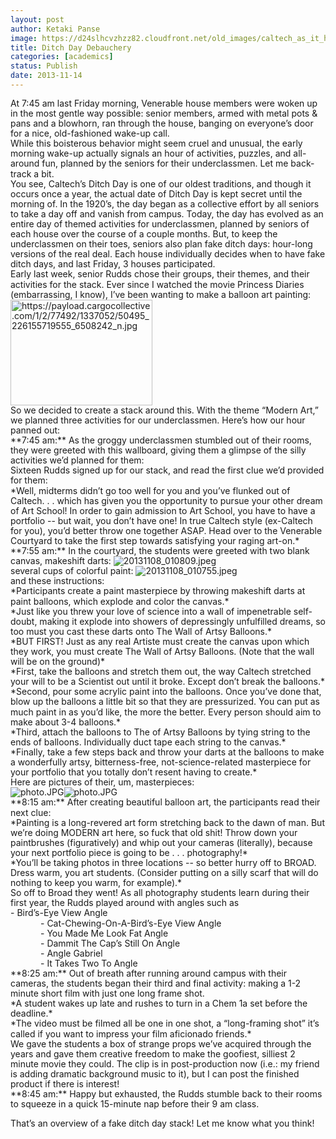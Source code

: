 ```yaml
---
layout: post
author: Ketaki Panse
image: https://d24slhcvzhzz82.cloudfront.net/old_images/caltech_as_it_happens/6a0105349b8251970b019b00f551b3970d.jpg
title: Ditch Day Debauchery 
categories: [academics]
status: Publish
date: 2013-11-14
---
```



<p dir="ltr" id="docs-internal-guid-6326d76d-46dc-d463-819e-2dddd6430f9d" style="line-height: 1.15; margin-top: 0pt; margin-bottom: 0pt;">At 7:45 am last Friday morning, Venerable house members were woken up in the most gentle way possible: senior members, armed with metal pots &amp; pans and a blowhorn, ran through the house, banging on everyone’s door for a nice, old-fashioned wake-up call.

<p dir="ltr" style="line-height: 1.15; margin-top: 0pt; margin-bottom: 0pt;">While this boisterous behavior might seem cruel and unusual, the early morning wake-up actually signals an hour of activities, puzzles, and all-around fun, planned by the seniors for their underclassmen. Let me back-track a bit.

<p dir="ltr" style="line-height: 1.15; margin-top: 0pt; margin-bottom: 0pt;">You see, Caltech’s Ditch Day is one of our oldest traditions, and though it occurs once a year, the actual date of Ditch Day is kept secret until the morning of. In the 1920’s, the day began as a collective effort by all seniors to take a day off and vanish from campus. Today, the day has evolved as an entire day of themed activities for underclassmen, planned by seniors of each house over the course of a couple months. But, to keep the underclassmen on their toes, seniors also plan fake ditch days: hour-long versions of the real deal. Each house individually decides when to have fake ditch days, and last Friday, 3 houses participated.

<p dir="ltr" style="line-height: 1.15; margin-top: 0pt; margin-bottom: 0pt;">Early last week, senior Rudds chose their groups, their themes, and their activities for the stack. Ever since I watched the movie Princess Diaries (embarrassing, I know), I’ve been wanting to make a balloon art painting:

<p dir="ltr" style="line-height: 1.15; margin-top: 0pt; margin-bottom: 0pt;">

<p dir="ltr" style="line-height: 1.15; margin-top: 0pt; margin-bottom: 0pt;"><img alt="https://payload.cargocollective.com/1/2/77492/1337052/50495_226155719555_6508242_n.jpg" height="169" src="https://payload.cargocollective.com/1/2/77492/1337052/50495_226155719555_6508242_n.jpg" width="227" />

<p dir="ltr" style="line-height: 1.15; margin-top: 0pt; margin-bottom: 0pt;">So we decided to create a stack around this. With the theme “Modern Art,” we planned three activities for our underclassmen. Here’s how our hour panned out:

<p dir="ltr" style="line-height: 1.15; margin-top: 0pt; margin-bottom: 0pt;">**7:45 am:** As the groggy underclassmen stumbled out of their rooms, they were greeted with this wallboard, giving them a glimpse of the silly activities we’d planned for them:

<p dir="ltr" style="line-height: 1.15; margin-top: 0pt; margin-bottom: 0pt;">

<p dir="ltr" style="line-height: 1.15; margin-top: 0pt; margin-bottom: 0pt;">Sixteen Rudds signed up for our stack, and read the first clue we’d provided for them:

<p dir="ltr" style="line-height: 1.15; margin-top: 0pt; margin-bottom: 0pt;">*Well, midterms didn’t go too well for you and you’ve flunked out of Caltech. . . which has given you the opportunity to pursue your other dream of Art School! In order to gain admission to Art School, you have to have a portfolio -- but wait, you don’t have one! In true Caltech style (ex-Caltech for you), you’d better throw one together ASAP. Head over to the Venerable Courtyard to take the first step towards satisfying your raging art-on.*

<p dir="ltr" style="line-height: 1.15; margin-top: 0pt; margin-bottom: 0pt;">**7:55 am:** In the courtyard, the students were greeted with two blank canvas, makeshift darts:

<img alt="20131108_010809.jpeg" class="hv" src="https://mail.google.com/mail/?ui=2&amp;ik=80e1ce8229&amp;view=att&amp;th=1423a0d11775308d&amp;attid=0.1&amp;disp=thd&amp;zw" />

<p dir="ltr" style="line-height: 1.15; margin-top: 0pt; margin-bottom: 0pt;">several cups of colorful paint:

<img alt="20131108_010755.jpeg" class="hv" src="https://mail.google.com/mail/?ui=2&amp;ik=80e1ce8229&amp;view=att&amp;th=1423a0cc46f50c9c&amp;attid=0.1&amp;disp=thd&amp;zw" />

<p dir="ltr" style="line-height: 1.15; margin-top: 0pt; margin-bottom: 0pt;">and these instructions:

<p dir="ltr" style="line-height: 1.15; margin-top: 0pt; margin-bottom: 0pt;">*Participants create a paint masterpiece by throwing makeshift darts at paint balloons, which explode and color the canvas.*

<p dir="ltr" style="line-height: 1.15; margin-top: 0pt; margin-bottom: 0pt;">*Just like you threw your love of science into a wall of impenetrable self-doubt, making it explode into showers of depressingly unfulfilled dreams, so too must you cast these darts onto The Wall of Artsy Balloons.*

<p dir="ltr" style="line-height: 1.15; margin-top: 0pt; margin-bottom: 0pt;">*BUT FIRST! Just as any real Artiste must create the canvas upon which they work, you must create The Wall of Artsy Balloons. (Note that the wall will be on the ground)*

<p dir="ltr" style="line-height: 1.15; margin-top: 0pt; margin-bottom: 0pt;">*First, take the balloons and stretch them out, the way Caltech stretched your will to be a Scientist out until it broke. Except don’t break the balloons.*

<p dir="ltr" style="line-height: 1.15; margin-top: 0pt; margin-bottom: 0pt;">*Second, pour some acrylic paint into the balloons. Once you’ve done that, blow up the balloons a little bit so that they are pressurized. You can put as much paint in as you’d like, the more the better. Every person should aim to make about 3-4 balloons.*

<p dir="ltr" style="line-height: 1.15; margin-top: 0pt; margin-bottom: 0pt;">*Third, attach the balloons to The of Artsy Balloons by tying string to the ends of balloons. Individually duct tape each string to the canvas.*

<p dir="ltr" style="line-height: 1.15; margin-top: 0pt; margin-bottom: 0pt;">*Finally, take a few steps back and throw your darts at the balloons to make a wonderfully artsy, bitterness-free, not-science-related masterpiece for your portfolio that you totally don’t resent having to create.*

<p dir="ltr" style="line-height: 1.15; margin-top: 0pt; margin-bottom: 0pt;">Here are pictures of their, um, masterpieces:

<p dir="ltr" style="line-height: 1.15; margin-top: 0pt; margin-bottom: 0pt;"><img alt="photo.JPG" class="hv" src="https://mail.google.com/mail/?ui=2&amp;ik=80e1ce8229&amp;view=att&amp;th=1423a0f7308c194d&amp;attid=0.1&amp;disp=thd&amp;zw" /><img alt="photo.JPG" class="hv" src="https://mail.google.com/mail/?ui=2&amp;ik=80e1ce8229&amp;view=att&amp;th=1423a0e91b51672c&amp;attid=0.1&amp;disp=thd&amp;zw" />

<p dir="ltr" style="line-height: 1.15; margin-top: 0pt; margin-bottom: 0pt;">**8:15 am:** After creating beautiful balloon art, the participants read their next clue:

<p dir="ltr" style="line-height: 1.15; margin-top: 0pt; margin-bottom: 0pt;">*Painting is a long-revered art form stretching back to the dawn of man. But we’re doing MODERN art here, so fuck that old shit! Throw down your paintbrushes (figuratively) and whip out your cameras (literally), because your next portfolio piece is going to be . . . photography!*

<p dir="ltr" style="line-height: 1.15; margin-top: 0pt; margin-bottom: 0pt;">*You’ll be taking photos in three locations -- so better hurry off to BROAD. Dress warm, you art students. (Consider putting on a silly scarf that will do nothing to keep you warm, for example).*

<p dir="ltr" style="line-height: 1.15; margin-top: 0pt; margin-bottom: 0pt;">So off to Broad they went! As all photography students learn during their first year, the Rudds played around with angles such as

<p dir="ltr" style="line-height: 1.15; margin-top: 0pt; margin-bottom: 0pt;"> - Bird’s-Eye View Angle

<p dir="ltr" style="line-height: 1.15; margin-top: 0pt; margin-bottom: 0pt; text-indent: 36pt;">- Cat-Chewing-On-A-Bird’s-Eye View Angle

<p dir="ltr" style="line-height: 1.15; margin-top: 0pt; margin-bottom: 0pt; text-indent: 36pt;">- You Made Me Look Fat Angle

<p dir="ltr" style="line-height: 1.15; margin-top: 0pt; margin-bottom: 0pt; text-indent: 36pt;">- Dammit The Cap’s Still On Angle

<p dir="ltr" style="line-height: 1.15; margin-top: 0pt; margin-bottom: 0pt; text-indent: 36pt;">- Angle Gabriel

<p dir="ltr" style="line-height: 1.15; margin-top: 0pt; margin-bottom: 0pt; text-indent: 36pt;">- It Takes Two To Angle

<p dir="ltr" style="line-height: 1.15; margin-top: 0pt; margin-bottom: 0pt;">**8:25 am:** Out of breath after running around campus with their cameras, the students began their third and final activity: making a 1-2 minute short film with just one long frame shot.

<p dir="ltr" style="line-height: 1.15; margin-top: 0pt; margin-bottom: 0pt;">*A student wakes up late and rushes to turn in a Chem 1a set before the deadline.*

<p dir="ltr" style="line-height: 1.15; margin-top: 0pt; margin-bottom: 0pt;">*The video must be filmed all be one in one shot, a “long-framing shot” it’s called if you want to impress your film aficionado friends.*

<p dir="ltr" style="line-height: 1.15; margin-top: 0pt; margin-bottom: 0pt;">We gave the students a box of strange props we’ve acquired through the years and gave them creative freedom to make the goofiest, silliest 2 minute movie they could. The clip is in post-production now (i.e.: my friend is adding dramatic background music to it), but I can post the finished product if there is interest!

<p dir="ltr" style="line-height: 1.15; margin-top: 0pt; margin-bottom: 0pt;">**8:45 am:** Happy but exhausted, the Rudds stumble back to their rooms to squeeze in a quick 15-minute nap before their 9 am class.

That’s an overview of a fake ditch day stack! Let me know what you think!

